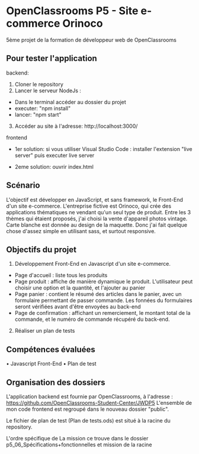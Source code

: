 # OpenClassrooms P5 - Site e-commerce Orinoco



5ème projet de la formation de développeur web de OpenClassrooms

## Pour tester l'application
backend:
1.	Cloner le repository
2.	Lancer le serveur NodeJs :
-	Dans le terminal accéder au dossier du projet
-   executer: "npm install"
-	lancer: "npm start"
3.	Accéder au site à l'adresse: http://localhost:3000/


frontend



- 1er solution: si vous utiliser Visual Studio Code : installer l'extension "live server" puis executer live server

- 2eme solution: ouvrir index.html

## Scénario
L'objectif est développer en JavaScript, et sans framework, le Front-End d'un site e-commerce.
L'entreprise fictive est Orinoco, qui crée des applications thématiques ne vendant qu'un seul type de produit. Entre les 3 thèmes qui étaient proposés, j'ai choisi la vente d'appareil photos vintage.
Carte blanche est donnée au design de la maquette. Donc j'ai fait quelque chose d'assez simple en utilisant sass, et surtout responsive.

## Objectifs du projet
1.	Développement Front-End en Javascript d'un site e-commerce.
-	Page d'accueil : liste tous les produits
-	Page produit : affiche de manière dynamique le produit. L'utilisateur peut choisir une option et la quantité, et l'ajouter au panier
-	Page panier : contient le résumé des articles dans le panier, avec un formulaire permettant de passer commande. Les fonnées du formulaires seront vérifiées avant d'être envoyées au back-end
-	Page de confirmation : affichant un remerciement, le montant total de la commande, et le numéro de commande récupéré du back-end.

2.	Réaliser un plan de tests

## Compétences évaluées
•	Javascript Front-End
•	Plan de test

## Organisation des dossiers
L'application backend est fournie par OpenClassrooms, à l'adresse : https://github.com/OpenClassrooms-Student-Center/JWDP5
L'ensemble de mon code frontend est regroupé dans le nouveau dossier "public".

Le fichier de plan de test (Plan de tests.ods) est situé à la racine du repository.

L'ordre spécifique de La mission ce trouve dans le dossier p5_06_Spécifications+fonctionnelles et mission de la racine


